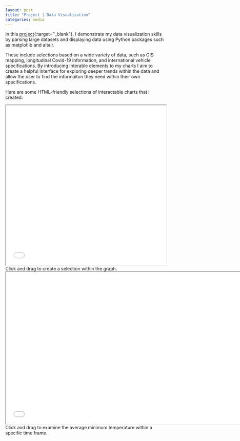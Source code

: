 ```yaml
---
layout: post
title: "Project | Data Visualization"
categories: media
---
```




In this [project](/assets/DataVizProject.ipynb){:target="_blank"}, I demonstrate my data visualization skills by parsing large datasets and displaying data using Python packages such as matplotlib and altair.

These include selections based on a wide variety of data, such as GIS mapping, longitudinal Covid-19 information, and international vehicle specifications. By introducing interable elements to my charts I aim to create a helpful interface for exploring deeper trends within the data and allow the user to find the informaiton they need within their own specifications.

Here are some HTML-friendly selections of interactable charts that I created:

<iframe src="/assets/CarSelector.html" Height = "500" Width = "500" ></iframe>
Click and drag to create a selection within the graph.

<iframe src="/assets/WeatherChart.html" Height = "475" Width = "730" ></iframe>
Click and drag to examine the average minimum temperature within a specific time frame.
